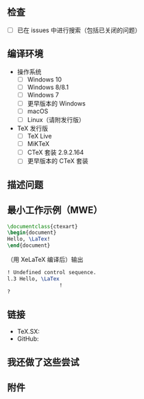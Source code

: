 ## 检查

<!-- 若需勾选，请把 [ ] 改为 [x]
<!-- 注意：x 两侧不要留空格，即不要写成 [x ] 或 [ x] -->

- [ ] 已在 issues 中进行搜索（包括已关闭的问题）

## 编译环境

- 操作系统
  - [ ] Windows 10
  - [ ] Windows 8/8.1
  - [ ] Windows 7
  - [ ] 更早版本的 Windows
  - [ ] macOS
  - [ ] Linux（请附发行版）

- TeX 发行版
  - [ ] TeX Live <!-- 年份 -->
  - [ ] MiKTeX <!-- 版本号 -->
  - [ ] CTeX 套装 2.9.2.164
  - [ ] 更早版本的 CTeX 套装

## 描述问题

<!--
请在此处描述清楚您所遇到的问题：

    1. 描述出现的情况
    2. 给出复现步骤
    3. 给出您解决问题所进行的尝试
-->

## 最小工作示例（MWE）

<!--
请在此处填写最小工作示例，要求：

    1. 完整：要使大家都可以编译通过，而不需要添加额外的代码；不可以只有片段
    2. 最小：不包含与问题无关的内容，尤其是不要把整个导言区都贴过来
    3. 工作：要反映出您所描述的问题

下面是一个范例，请提问时修改为自己的代码：
-->

```latex
\documentclass{ctexart}
\begin{document}
Hello, \LaTex!
\end{document}
```

（用 XeLaTeX 编译后）输出

```latex
! Undefined control sequence.
l.3 Hello, \LaTex
                 !
?
```

## 链接

<!-- 请在此处填写相关链接（如果有的话） -->

- TeX.SX:
- GitHub:

## 我还做了这些尝试

<!-- 请详述 -->

## 附件

<!-- 较长的 tex 或者 log 文件请以附件形式上传，不要在这里直接加入过长的代码 -->